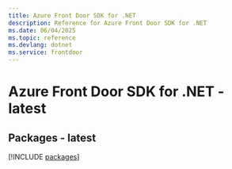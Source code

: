 ```yaml
---
title: Azure Front Door SDK for .NET
description: Reference for Azure Front Door SDK for .NET
ms.date: 06/04/2025
ms.topic: reference
ms.devlang: dotnet
ms.service: frontdoor
---
```

# Azure Front Door SDK for .NET - latest
## Packages - latest
[!INCLUDE [packages](front-door-index.md)]